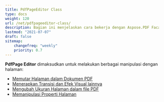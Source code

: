 ```yaml
---
title: PdfPageEditor Class
type: docs
weight: 120
url: /net/pdfpageeditor-class/
description: Bagian ini menjelaskan cara bekerja dengan Aspose.PDF Facades menggunakan PdfPageEditor Class.
lastmod: "2021-07-07"
draft: false
sitemap:
    changefreq: "weekly"
    priority: 0.7
---
```


**PdfPage Editor** dimaksudkan untuk melakukan berbagai manipulasi dengan halaman:

- [Memutar Halaman dalam Dokumen PDF](/pdf/net/working-with-page-rotation/)
- [Menerapkan Transisi dan Efek Visual lainnya](/pdf/net/editing-a-pdf-s-individual-pages-using-pdfpageeditor-class/)
- [Mengubah Ukuran Halaman dalam file PDF](/pdf/net/changing-page-sizes-in-a-pdf-file/)
- [Memanipulasi Properti Halaman](/pdf/net/manipulate-page-properties/)